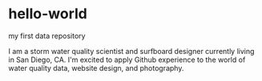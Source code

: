 # hello-world
my first data repository

I am a storm water quality scientist and surfboard designer currently living in San Diego, CA.
I'm excited to apply Github experience to the world of water quality data, website design, and photography. 

